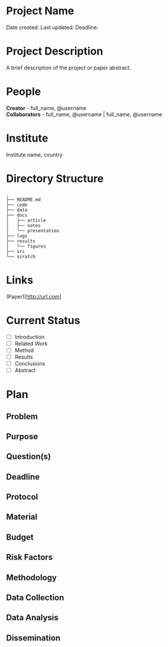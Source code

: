 # Project Name

Date created:
Last updated:
Deadline: 

# Project Description
A brief description of the project or paper abstract.

# People
**Creator** - full_name, @username  
**Collaborators** - full_name, @username | full_name, @username

# Institute
Institute name, country

# Directory Structure
```
.
├── README.md
├── code
├── data
├── docs
│   ├── article
│   ├── notes
│   └── presentation
├── logs
├── results
│   └── figures
├── src
└── scratch
```

# Links
(Paper)[http://url.com]

# Current Status
- [ ] Introduction
- [ ] Related Work
- [ ] Method
- [ ] Results
- [ ] Conclusions
- [ ] Abstract

# Plan
## Problem
## Purpose
## Question(s)
## Deadline
## Protocol
## Material
## Budget
## Risk Factors
## Methodology
## Data Collection
## Data Analysis
## Dissemination
